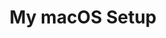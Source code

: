 ---
title: My macOS Setup
description: My macOS setup for development and productivity.
pubDate: 2024-08-16
tags: [macos, productivity, development, iterm2, zsh]

---